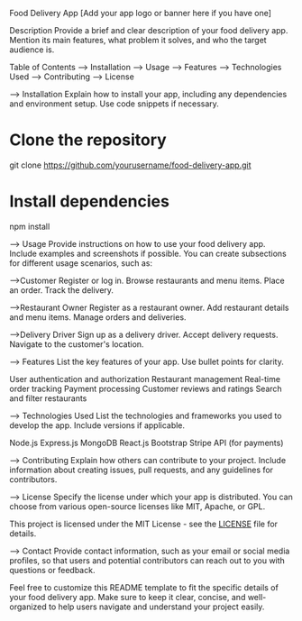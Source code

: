 Food Delivery App
[Add your app logo or banner here if you have one]

Description
Provide a brief and clear description of your food delivery app. Mention its main features, what problem it solves, and who the target audience is.

Table of Contents
-->  Installation
-->  Usage
-->  Features
-->  Technologies Used
-->  Contributing
-->  License

-->  Installation
Explain how to install your app, including any dependencies and environment setup. Use code snippets if necessary.
# Clone the repository
git clone https://github.com/yourusername/food-delivery-app.git

# Install dependencies
npm install

-->  Usage
Provide instructions on how to use your food delivery app. Include examples and screenshots if possible. You can create subsections for different usage scenarios, such as:

-->Customer
Register or log in.
Browse restaurants and menu items.
Place an order.
Track the delivery.

-->Restaurant Owner
Register as a restaurant owner.
Add restaurant details and menu items.
Manage orders and deliveries.

-->Delivery Driver
Sign up as a delivery driver.
Accept delivery requests.
Navigate to the customer's location.

-->  Features
List the key features of your app. Use bullet points for clarity.

User authentication and authorization
Restaurant management
Real-time order tracking
Payment processing
Customer reviews and ratings
Search and filter restaurants

-->  Technologies Used
List the technologies and frameworks you used to develop the app. Include versions if applicable.

Node.js
Express.js
MongoDB
React.js
Bootstrap
Stripe API (for payments)

-->  Contributing
Explain how others can contribute to your project. Include information about creating issues, pull requests, and any guidelines for contributors.

-->  License
Specify the license under which your app is distributed. You can choose from various open-source licenses like MIT, Apache, or GPL.

This project is licensed under the MIT License - see the [LICENSE](LICENSE) file for details.

-->  Contact
Provide contact information, such as your email or social media profiles, so that users and potential contributors can reach out to you with questions or feedback.

Feel free to customize this README template to fit the specific details of your food delivery app. Make sure to keep it clear, concise, and well-organized to help users navigate and understand your project easily.
